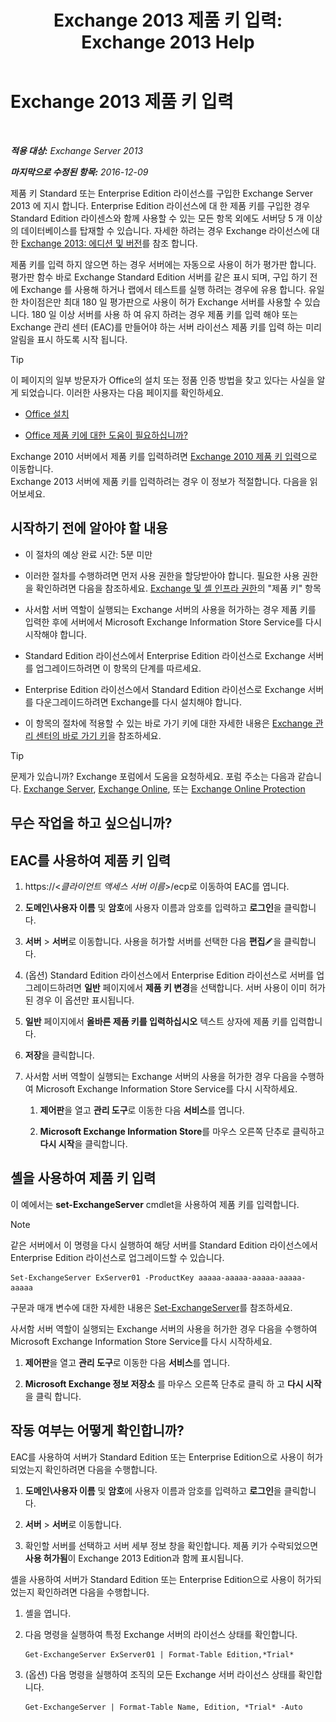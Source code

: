 ﻿---
title: 'Exchange 2013 제품 키 입력: Exchange 2013 Help'
TOCTitle: Exchange 2013 제품 키 입력
ms:assetid: ccb14685-4bdc-42a4-a985-35cd2a1a415c
ms:mtpsurl: https://technet.microsoft.com/ko-kr/library/Bb124582(v=EXCHG.150)
ms:contentKeyID: 51407747
ms.date: 05/22/2018
mtps_version: v=EXCHG.150
f1_keywords:
- Microsoft.Exchange.Management.SnapIn.Esm.Servers.EnterProductKeyWizardForm.EnterProductKeyWizardPage
ms.translationtype: MT
---

# Exchange 2013 제품 키 입력

 

_**적용 대상:** Exchange Server 2013_

_**마지막으로 수정된 항목:** 2016-12-09_

제품 키 Standard 또는 Enterprise Edition 라이선스를 구입한 Exchange Server 2013 에 지시 합니다. Enterprise Edition 라이선스에 대 한 제품 키를 구입한 경우 Standard Edition 라이센스와 함께 사용할 수 있는 모든 항목 외에도 서버당 5 개 이상의 데이터베이스를 탑재할 수 있습니다. 자세한 하려는 경우 Exchange 라이선스에 대 한 [Exchange 2013: 에디션 및 버전](exchange-2013-editions-and-versions-exchange-2013-help.md)를 참조 합니다.

제품 키를 입력 하지 않으면 하는 경우 서버에는 자동으로 사용이 허가 평가판 합니다. 평가판 함수 바로 Exchange Standard Edition 서버를 같은 표시 되며, 구입 하기 전에 Exchange 를 사용해 하거나 랩에서 테스트를 실행 하려는 경우에 유용 합니다. 유일한 차이점은만 최대 180 일 평가판으로 사용이 허가 Exchange 서버를 사용할 수 있습니다. 180 일 이상 서버를 사용 하 여 유지 하려는 경우 제품 키를 입력 해야 또는 Exchange 관리 센터 (EAC)를 만들어야 하는 서버 라이선스 제품 키를 입력 하는 미리 알림을 표시 하도록 시작 됩니다.


> [!TIP]
> 이 페이지의 일부 방문자가 Office의 설치 또는 정품 인증 방법을 찾고 있다는 사실을 알게 되었습니다. 이러한 사용자는 다음 페이지를 확인하세요. 
> <UL>
> <LI>
> <P><A href="http://go.microsoft.com/fwlink/p/?linkid=403360">Office 설치</A></P>
> <LI>
> <P><A href="http://go.microsoft.com/fwlink/p/?linkid=403361">Office 제품 키에 대한 도움이 필요하십니까?</A></P></LI></UL>Exchange 2010 서버에서 제품 키를 입력하려면 <A href="http://go.microsoft.com/fwlink/p/?linkid=403370">Exchange 2010 제품 키 입력</A>으로 이동합니다.<BR>Exchange 2013 서버에 제품 키를 입력하려는 경우 이 정보가 적절합니다. 다음을 읽어보세요.



## 시작하기 전에 알아야 할 내용

  - 이 절차의 예상 완료 시간: 5분 미만

  - 이러한 절차를 수행하려면 먼저 사용 권한을 할당받아야 합니다. 필요한 사용 권한을 확인하려면 다음을 참조하세요. [Exchange 및 셸 인프라 권한](exchange-and-shell-infrastructure-permissions-exchange-2013-help.md)의 "제품 키" 항목

  - 사서함 서버 역할이 실행되는 Exchange 서버의 사용을 허가하는 경우 제품 키를 입력한 후에 서버에서 Microsoft Exchange Information Store Service를 다시 시작해야 합니다.

  - Standard Edition 라이선스에서 Enterprise Edition 라이선스로 Exchange 서버를 업그레이드하려면 이 항목의 단계를 따르세요.

  - Enterprise Edition 라이선스에서 Standard Edition 라이선스로 Exchange 서버를 다운그레이드하려면 Exchange를 다시 설치해야 합니다.

  - 이 항목의 절차에 적용할 수 있는 바로 가기 키에 대한 자세한 내용은 [Exchange 관리 센터의 바로 가기 키](keyboard-shortcuts-in-the-exchange-admin-center-exchange-online-protection-help.md)을 참조하세요.


> [!TIP]
> 문제가 있습니까? Exchange 포럼에서 도움을 요청하세요. 포럼 주소는 다음과 같습니다. <A href="https://go.microsoft.com/fwlink/p/?linkid=60612">Exchange Server</A>, <A href="https://go.microsoft.com/fwlink/p/?linkid=267542">Exchange Online</A>, 또는 <A href="https://go.microsoft.com/fwlink/p/?linkid=285351">Exchange Online Protection</A>



## 무슨 작업을 하고 싶으십니까?

## EAC를 사용하여 제품 키 입력

1.  https://\<*클라이언트 액세스 서버 이름*\>/ecp로 이동하여 EAC를 엽니다.

2.  **도메인\\사용자 이름** 및 **암호**에 사용자 이름과 암호를 입력하고 **로그인**을 클릭합니다.

3.  **서버** \> **서버**로 이동합니다. 사용을 허가할 서버를 선택한 다음 **편집**![편집 아이콘](images/JJ218640.6f53ccb2-1f13-4c02-bea0-30690e6ea71d(EXCHG.150).gif "편집 아이콘")을 클릭합니다.

4.  (옵션) Standard Edition 라이선스에서 Enterprise Edition 라이선스로 서버를 업그레이드하려면 **일반** 페이지에서 **제품 키 변경**을 선택합니다. 서버 사용이 이미 허가된 경우 이 옵션만 표시됩니다.

5.  **일반** 페이지에서 **올바른 제품 키를 입력하십시오** 텍스트 상자에 제품 키를 입력합니다.

6.  **저장**을 클릭합니다.

7.  사서함 서버 역할이 실행되는 Exchange 서버의 사용을 허가한 경우 다음을 수행하여 Microsoft Exchange Information Store Service를 다시 시작하세요.
    
    1.  **제어판**을 열고 **관리 도구**로 이동한 다음 **서비스**를 엽니다.
    
    2.  **Microsoft Exchange Information Store**를 마우스 오른쪽 단추로 클릭하고 **다시 시작**을 클릭합니다.

## 셸을 사용하여 제품 키 입력

이 예에서는 **set-ExchangeServer** cmdlet을 사용하여 제품 키를 입력합니다.


> [!NOTE]
> 같은 서버에서 이 명령을 다시 실행하여 해당 서버를 Standard Edition 라이선스에서 Enterprise Edition 라이선스로 업그레이드할 수 있습니다.



    Set-ExchangeServer ExServer01 -ProductKey aaaaa-aaaaa-aaaaa-aaaaa-aaaaa

구문과 매개 변수에 대한 자세한 내용은 [Set-ExchangeServer](https://technet.microsoft.com/ko-kr/library/bb123716\(v=exchg.150\))를 참조하세요.

사서함 서버 역할이 실행되는 Exchange 서버의 사용을 허가한 경우 다음을 수행하여 Microsoft Exchange Information Store Service를 다시 시작하세요.

1.  **제어판**을 열고 **관리 도구**로 이동한 다음 **서비스**를 엽니다.

2.  **Microsoft Exchange 정보 저장소** 를 마우스 오른쪽 단추로 클릭 하 고 **다시 시작** 을 클릭 합니다.

## 작동 여부는 어떻게 확인합니까?

EAC를 사용하여 서버가 Standard Edition 또는 Enterprise Edition으로 사용이 허가되었는지 확인하려면 다음을 수행합니다.

1.  **도메인\\사용자 이름** 및 **암호**에 사용자 이름과 암호를 입력하고 **로그인**을 클릭합니다.

2.  **서버** \> **서버**로 이동합니다.

3.  확인할 서버를 선택하고 서버 세부 정보 창을 확인합니다. 제품 키가 수락되었으면 **사용 허가됨**이 Exchange 2013 Edition과 함께 표시됩니다.

셸을 사용하여 서버가 Standard Edition 또는 Enterprise Edition으로 사용이 허가되었는지 확인하려면 다음을 수행합니다.

1.  셸을 엽니다.

2.  다음 명령을 실행하여 특정 Exchange 서버의 라이선스 상태를 확인합니다.
    
        Get-ExchangeServer ExServer01 | Format-Table Edition,*Trial*

3.  (옵션) 다음 명령을 실행하여 조직의 모든 Exchange 서버 라이선스 상태를 확인합니다.
    
        Get-ExchangeServer | Format-Table Name, Edition, *Trial* -Auto

